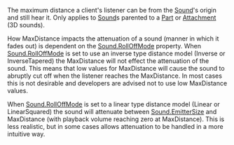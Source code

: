 The maximum distance a client's listener can be from the [Sound](https://developer.roblox.com/en-us/api-reference/class/Sound)'s origin and still hear it. Only applies to [Sound](https://developer.roblox.com/en-us/api-reference/class/Sound)s parented to a [Part](https://developer.roblox.com/en-us/api-reference/class/Part) or [Attachment](https://developer.roblox.com/en-us/api-reference/class/Attachment) (3D sounds).

How MaxDistance impacts the attenuation of a sound (manner in which it fades out) is dependent on the [Sound.RollOffMode](https://developer.roblox.com/en-us/api-reference/property/Sound/RollOffMode) property. When [Sound.RollOffMode](https://developer.roblox.com/en-us/api-reference/property/Sound/RollOffMode) is set to use an inverse type distance model (Inverse or InverseTapered) the MaxDistance will not effect the attenuation of the sound. This means that low values for MaxDistance will cause the sound to abruptly cut off when the listener reaches the MaxDistance. In most cases this is not desirable and developers are advised not to use low MaxDistance values.

When [Sound.RollOffMode](https://developer.roblox.com/en-us/api-reference/property/Sound/RollOffMode) is set to a linear type distance model (Linear or LinearSquared) the sound will attenuate between [Sound.EmitterSize](https://developer.roblox.com/en-us/api-reference/property/Sound/EmitterSize) and MaxDistance (with playback volume reaching zero at MaxDistance). This is less realistic, but in some cases allows attenuation to be handled in a more intuitive way.